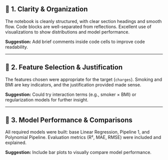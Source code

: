 ## 🔹 1. Clarity & Organization
The notebook is cleanly structured, with clear section headings and smooth flow. Code blocks are well-separated from reflections. Excellent use of visualizations to show distributions and model performance.

**Suggestion:** Add brief comments inside code cells to improve code readability.

---

## 🔹 2. Feature Selection & Justification
The features chosen were appropriate for the target (`charges`). Smoking and BMI are key indicators, and the justification provided made sense.

**Suggestion:** Could try interaction terms (e.g., smoker × BMI) or regularization models for further insight.

---

## 🔹 3. Model Performance & Comparisons
All required models were built: base Linear Regression, Pipeline 1, and Polynomial Pipeline. Evaluation metrics (R², MAE, RMSE) were included and explained.

**Suggestion:** Include bar plots to visually compare model performance.

